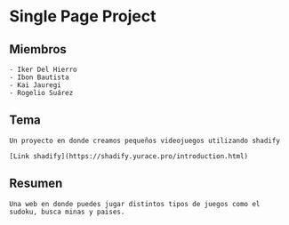 # Single Page Project
## Miembros 
    - Iker Del Hierro
    - Ibon Bautista
    - Kai Jauregi
    - Rogelio Suárez

## Tema
    Un proyecto en donde creamos pequeños videojuegos utilizando shadify
    
    [Link shadify](https://shadify.yurace.pro/introduction.html)


## Resumen
    Una web en donde puedes jugar distintos tipos de juegos como el sudoku, busca minas y paises.